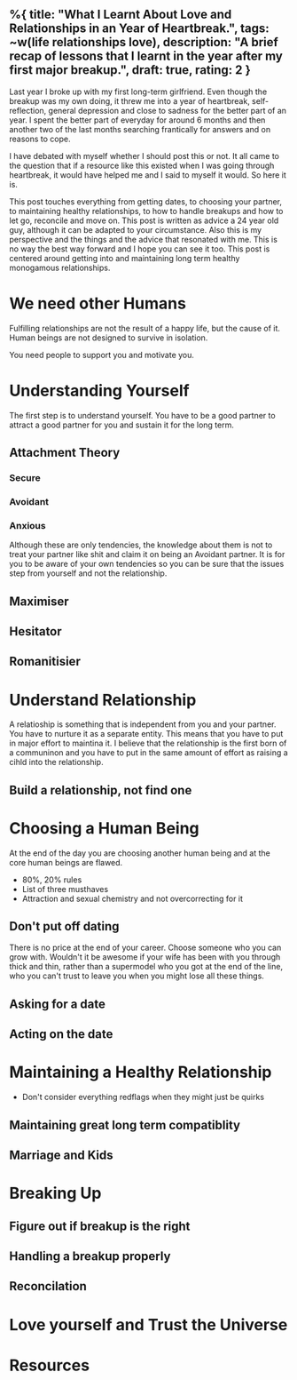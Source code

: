 %{
title: "What I Learnt About Love and Relationships in an Year of Heartbreak.",
tags: ~w(life relationships love),
description: "A brief recap of lessons that I learnt in the year after my first major breakup.",
draft: true,
rating: 2
}
---

Last year I broke up with my first long-term girlfriend. Even though the breakup was my own doing, it threw me into a year of heartbreak, self-reflection, general depression and close to sadness for the better part of an year. I spent the better part of everyday for around 6 months and then another two of the last months searching frantically for answers and on reasons to cope.

I have debated with myself whether I should post this or not. It all came to the question that if a resource like this existed when I was going through heartbreak, it would have helped me and I said to myself it would. So here it is.

This post touches everything from getting dates, to choosing your partner, to maintaining healthy relationships, to how to handle breakups and how to let go, reconcile and move on. This post is written as advice a 24 year old guy, although it can be adapted to your circumstance. Also this is my perspective and the things and the advice that resonated with me. This is no way the best way forward and I hope you can see it too. This post is centered around getting into and maintaining long term healthy monogamous relationships.

# We need other Humans
Fulfilling relationships are not the result of a happy life, but the cause of it. Human beings are not designed to survive in isolation.

You need people to support you and motivate you.

# Understanding Yourself

The first step is to understand yourself. You have to be a good partner to attract a good partner for you and sustain it for the long term.

## Attachment Theory

### Secure
### Avoidant
### Anxious

Although these are only tendencies, the knowledge about them is not to treat your partner like shit and claim it on being an Avoidant partner. It is for you to be aware of your own tendencies so you can be sure that the issues step from yourself and not the relationship.

## Maximiser
## Hesitator
## Romanitisier

# Understand Relationship
A relatioship is something that is independent from you and your partner. You have to nurture it as a separate entity. This means that you have to put in major effort to maintina it. I believe that the relationship is the first born of a communinon and you have to put in the same amount of effort as raising a cihld into the relationship.

## Build a relationship, not find one

# Choosing a Human Being

At the end of the day you are choosing another human being and at the core human beings are flawed.

- 80%, 20% rules
- List of three musthaves
- Attraction and sexual chemistry and not overcorrecting for it

## Don't put off dating
There is no price at the end of your career. Choose someone who you can grow with. Wouldn't it be awesome if your wife has been with you through thick and thin, rather than a supermodel who you got at the end of the line, who you can't trust to leave you when you might lose all these things.

## Asking for a date
## Acting on the date

# Maintaining a Healthy Relationship

- Don't consider everything redflags when they might just be quirks

## Maintaining great long term compatiblity
## Marriage and Kids

# Breaking Up

## Figure out if breakup is the right 
## Handling a breakup properly
## Reconcilation

# Love yourself and Trust the Universe

# Resources
